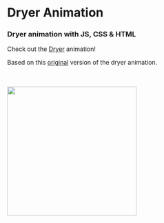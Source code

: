 # Dryer Animation

### Dryer animation with JS, CSS & HTML

Check out the <a href="https://nickanderson038.github.io/DryerAnimation/" target="_blank">Dryer</a> animation!

Based on this <a href="https://codepen.io/ricardoolivaalonso/pen/oNNoPrg?editors=1100" target="_blank">original</a> version of the dryer animation.

<br>
<br>

<img src="https://cdn4.iconfinder.com/data/icons/hotel-facilities-2/500/dryer-512.png" width="300">
